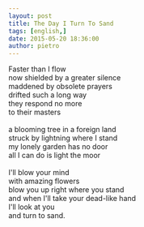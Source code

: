 ```yaml
---
layout: post
title: The Day I Turn To Sand
tags: [english,]
date: 2015-05-20 18:36:00
author: pietro
---
```

Faster than I flow<br/>now shielded by a greater silence<br/>maddened by obsolete prayers<br/>drifted such a long way<br/>they respond no more<br/>to their masters<br/><br/>a blooming tree in a foreign land<br/>struck by lightning where I stand<br/>my lonely garden has no door<br/>all I can do is light the moor<br/><br/>I'll blow your mind<br/>with amazing flowers<br/>blow you up right where you stand<br/>and when I'll take your dead-like hand<br/>I'll look at you<br/>and turn to sand.
